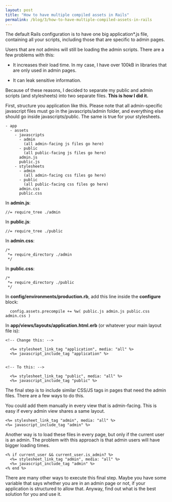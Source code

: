 ```yaml
---
layout: post
title: "How to have multiple compiled assets in Rails"
permalink: /blog/3/how-to-have-multiple-compiled-assets-in-rails
---
```


The default Rails configuration is to have one big application*.js file,
containing all your scripts, including those that are specific to admin pages.

Users that are not admins will still be loading the admin scripts.
There are a few problems with this:

 * It increases their load time. In my case, I have over 100kB in libraries
that are only used in admin pages.

 * It can leak sensitive information.

Because of these reasons, I decided to separate my public and admin scripts
(and stylesheets) into two separate files. **This is how I did it.**

First, structure you application like this. Please note that all admin-specific
javascript files must go in the javascripts/admin folder, and everything else
should go inside javascripts/public. The same is true for your stylesheets.

    - app
      - assets
        - javascripts
          - admin
            (all admin-facing js files go here)
          - public
            (all public-facing js files go here)
          admin.js
          public.js
        - stylesheets
          - admin
            (all admin-facing css files go here)
          - public
            (all public-facing css files go here)
          admin.css
          public.css

In **admin.js**:

    //= require_tree ./admin

In **public.js**:

    //= require_tree ./public

In **admin.css**:

    /*
     *= require_directory ./admin
     */

In **public.css**:

    /*
     *= require_directory ./public
     */

In **config/environments/production.rb**, add this line inside the **configure** block:

      config.assets.precompile += %w( public.js admin.js public.css admin.css )

In **app/views/layouts/application.html.erb** (or whatever your main layout file is):

    <!-- Change this: -->

      <%= stylesheet_link_tag "application", media: "all" %>
      <%= javascript_include_tag "application" %>


    <!-- To this: -->

      <%= stylesheet_link_tag "public", media: "all" %>
      <%= javascript_include_tag "public" %>

The final step is to include similar CSS/JS tags in pages that need the
admin files. There are a few ways to do this.

You could add them manually in every view that is admin-facing. This is easy
if every admin view shares a same layout.

    <%= stylesheet_link_tag "admin", media: "all" %>
    <%= javascript_include_tag "admin" %>

Another way is to load these files in every page, but only if the current user
is an admin. The problem with this approach is that admin users will have bigger loading times.

    <% if current_user && current_user.is_admin? %>
      <%= stylesheet_link_tag "admin", media: "all" %>
      <%= javascript_include_tag "admin" %>
    <% end %>

There are many other ways to execute this final step. Maybe you have some
variable that says whether you are in an admin page or not, if your application
is structured to allow that. Anyway, find out what is the best solution for you and use it.
